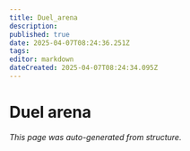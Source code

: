 ```yaml
---
title: Duel_arena
description: 
published: true
date: 2025-04-07T08:24:36.251Z
tags: 
editor: markdown
dateCreated: 2025-04-07T08:24:34.095Z
---
```


# Duel arena

*This page was auto-generated from structure.*